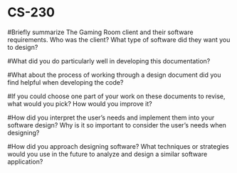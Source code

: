 # CS-230

#Briefly summarize The Gaming Room client and their software requirements. Who was the client? What type of software did they want you to design?

#What did you do particularly well in developing this documentation?

#What about the process of working through a design document did you find helpful when developing the code?

#If you could choose one part of your work on these documents to revise, what would you pick? How would you improve it?

#How did you interpret the user’s needs and implement them into your software design? Why is it so important to consider the user’s needs when designing?

#How did you approach designing software? What techniques or strategies would you use in the future to analyze and design a similar software application?
